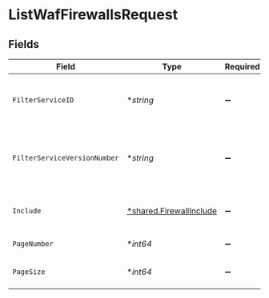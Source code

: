 # ListWafFirewallsRequest


## Fields

| Field                                                             | Type                                                              | Required                                                          | Description                                                       | Example                                                           |
| ----------------------------------------------------------------- | ----------------------------------------------------------------- | ----------------------------------------------------------------- | ----------------------------------------------------------------- | ----------------------------------------------------------------- |
| `FilterServiceID`                                                 | **string*                                                         | :heavy_minus_sign:                                                | Limit the results returned to a specific service.                 |                                                                   |
| `FilterServiceVersionNumber`                                      | **string*                                                         | :heavy_minus_sign:                                                | Limit the results returned to a specific service version.         |                                                                   |
| `Include`                                                         | [*shared.FirewallInclude](../../models/shared/firewallinclude.md) | :heavy_minus_sign:                                                | Include related objects. Optional.                                |                                                                   |
| `PageNumber`                                                      | **int64*                                                          | :heavy_minus_sign:                                                | Current page.                                                     | 1                                                                 |
| `PageSize`                                                        | **int64*                                                          | :heavy_minus_sign:                                                | Number of records per page.                                       | 20                                                                |